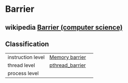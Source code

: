 # Barrier 

## wikipedia [Barrier (computer science)](https://en.wikipedia.org/wiki/Barrier_(computer_science))



## Classification



|                   |                                                              |      |
| ----------------- | ------------------------------------------------------------ | ---- |
| instruction level | [Memory barrier](https://en.wikipedia.org/wiki/Memory_barrier) |      |
| thread level      | [pthread_barrier](https://linux.die.net/man/3/pthread_barrier_init) |      |
| process level     |                                                              |      |

